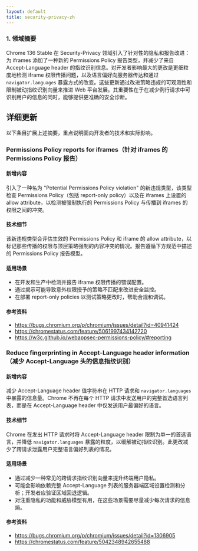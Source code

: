 ```yaml
---
layout: default
title: security-privacy-zh
---
```


### 1. 领域摘要

Chrome 136 Stable 在 Security-Privacy 领域引入了针对性的隐私和报告改进：为 iframes 添加了一种新的 Permissions Policy 报告类型，并减少了来自 Accept-Language header 的指纹识别信息。对开发者影响最大的更改是更细粒度地检测 iframe 权限传播问题，以及语言偏好向服务器传达和通过 `navigator.languages` 暴露方式的改变。这些更新通过改进策略违规的可观测性和限制被动指纹识别向量来推进 Web 平台发展。其重要性在于在减少例行请求中可识别用户的信息的同时，能够提供更准确的安全诊断。

## 详细更新

以下条目扩展上述摘要，重点说明面向开发者的技术和实际影响。

### Permissions Policy reports for iframes（针对 iframes 的 Permissions Policy 报告）

#### 新增内容
引入了一种名为 "Potential Permissions Policy violation" 的新违规类型，该类型检查 Permissions Policy（包括 report-only policy）以及在 iframes 上设置的 allow attribute，以检测被强制执行的 Permissions Policy 与传播到 iframes 的权限之间的冲突。

#### 技术细节
该新违规类型会评估生效的 Permissions Policy 和 iframe 的 allow attribute，以标记那些传播的权限与顶层策略强制的内容冲突的情况。报告遵循下方规范中描述的 Permissions Policy 报告模型。

#### 适用场景
- 在开发和生产中检测并报告 iframe 权限传播的错误配置。
- 通过揭示可能导致意外权限授予的策略不匹配来改进安全监控。
- 在部署 report-only policies 以测试策略更改时，帮助合规和调试。

#### 参考资料
- https://bugs.chromium.org/p/chromium/issues/detail?id=40941424
- https://chromestatus.com/feature/5061997434142720
- https://w3c.github.io/webappsec-permissions-policy/#reporting

### Reduce fingerprinting in Accept-Language header information（减少 Accept-Language 头的信息指纹识别）

#### 新增内容
减少 Accept-Language header 值字符串在 HTTP 请求和 `navigator.languages` 中暴露的信息量。Chrome 不再在每个 HTTP 请求中发送用户的完整首选语言列表，而是在 Accept-Language header 中仅发送用户最偏好的语言。

#### 技术细节
Chrome 在发出 HTTP 请求时将 Accept-Language header 限制为单一的首选语言，并降低 `navigator.languages` 暴露的粒度，以缓解被动指纹识别。此更改减少了跨请求泄露用户完整语言偏好列表的情况。

#### 适用场景
- 通过减少一种常见的跨请求指纹识别向量来提升终端用户隐私。
- 可能会影响依赖完整 Accept-Language 列表的服务器端区域设置检测和分析；开发者应验证区域回退逻辑。
- 对注重隐私的功能和威胁模型有用，在这些场景需要尽量减少每次请求的信息熵。

#### 参考资料
- https://bugs.chromium.org/p/chromium/issues/detail?id=1306905
- https://chromestatus.com/feature/5042348942655488

